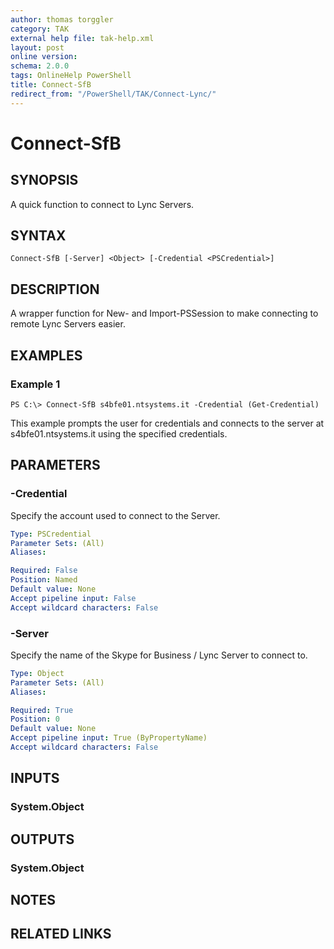 ```yaml
---
author: thomas torggler
category: TAK
external help file: tak-help.xml
layout: post
online version: 
schema: 2.0.0
tags: OnlineHelp PowerShell
title: Connect-SfB
redirect_from: "/PowerShell/TAK/Connect-Lync/"
---
```


# Connect-SfB

## SYNOPSIS
A quick function to connect to Lync Servers. 

## SYNTAX

```
Connect-SfB [-Server] <Object> [-Credential <PSCredential>]
```

## DESCRIPTION
A wrapper function for New- and Import-PSSession to make connecting to remote Lync Servers easier.

## EXAMPLES

### Example 1
```
PS C:\> Connect-SfB s4bfe01.ntsystems.it -Credential (Get-Credential)
```

This example prompts the user for credentials and connects to the server at s4bfe01.ntsystems.it using the specified credentials.

## PARAMETERS

### -Credential
Specify the account used to connect to the Server.

```yaml
Type: PSCredential
Parameter Sets: (All)
Aliases: 

Required: False
Position: Named
Default value: None
Accept pipeline input: False
Accept wildcard characters: False
```

### -Server
Specify the name of the Skype for Business / Lync Server to connect to.

```yaml
Type: Object
Parameter Sets: (All)
Aliases: 

Required: True
Position: 0
Default value: None
Accept pipeline input: True (ByPropertyName)
Accept wildcard characters: False
```

## INPUTS

### System.Object


## OUTPUTS

### System.Object

## NOTES

## RELATED LINKS


